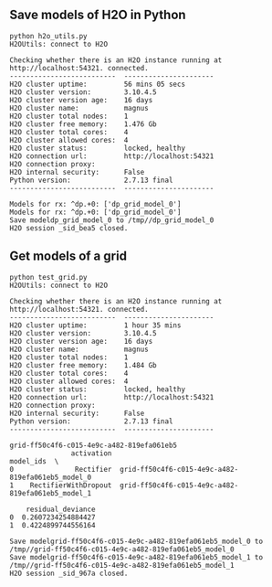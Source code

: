 Save models of H2O in Python
-------------------------------------------------------

    python h2o_utils.py
    H2OUtils: connect to H2O
    
    Checking whether there is an H2O instance running at http://localhost:54321. connected.
    --------------------------  ----------------------
    H2O cluster uptime:         56 mins 05 secs
    H2O cluster version:        3.10.4.5
    H2O cluster version age:    16 days
    H2O cluster name:           magnus
    H2O cluster total nodes:    1
    H2O cluster free memory:    1.476 Gb
    H2O cluster total cores:    4
    H2O cluster allowed cores:  4
    H2O cluster status:         locked, healthy
    H2O connection url:         http://localhost:54321
    H2O connection proxy:
    H2O internal security:      False
    Python version:             2.7.13 final
    --------------------------  ----------------------
    
    Models for rx: ^dp.+0: ['dp_grid_model_0']
    Models for rx: ^dp.+0: ['dp_grid_model_0']
    Save modeldp_grid_model_0 to /tmp//dp_grid_model_0
    H2O session _sid_bea5 closed.

Get models of a grid
------------------------------------------------------------

```
python test_grid.py
H2OUtils: connect to H2O

Checking whether there is an H2O instance running at http://localhost:54321. connected.
--------------------------  ----------------------
H2O cluster uptime:         1 hour 35 mins
H2O cluster version:        3.10.4.5
H2O cluster version age:    16 days
H2O cluster name:           magnus
H2O cluster total nodes:    1
H2O cluster free memory:    1.484 Gb
H2O cluster total cores:    4
H2O cluster allowed cores:  4
H2O cluster status:         locked, healthy
H2O connection url:         http://localhost:54321
H2O connection proxy:
H2O internal security:      False
Python version:             2.7.13 final
--------------------------  ----------------------

grid-ff50c4f6-c015-4e9c-a482-819efa061eb5
               activation                                          model_ids  \
0               Rectifier  grid-ff50c4f6-c015-4e9c-a482-819efa061eb5_model_0
1    RectifierWithDropout  grid-ff50c4f6-c015-4e9c-a482-819efa061eb5_model_1

    residual_deviance
0  0.2607234254884427
1  0.4224899744556164

Save modelgrid-ff50c4f6-c015-4e9c-a482-819efa061eb5_model_0 to /tmp//grid-ff50c4f6-c015-4e9c-a482-819efa061eb5_model_0
Save modelgrid-ff50c4f6-c015-4e9c-a482-819efa061eb5_model_1 to /tmp//grid-ff50c4f6-c015-4e9c-a482-819efa061eb5_model_1
H2O session _sid_967a closed.
```
